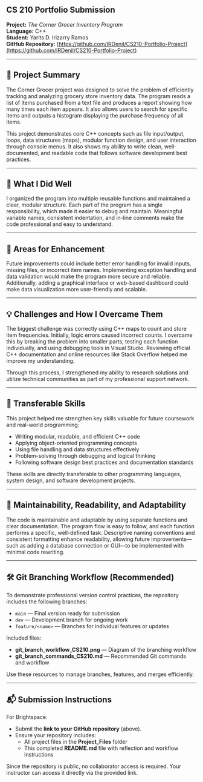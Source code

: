 ## CS 210 Portfolio Submission

**Project:** *The Corner Grocer Inventory Program*  
**Language:** C++  
**Student:** Yarits D. Irizarry Ramos  
**GitHub Repository:** [https://github.com/IRDenil/CS210-Portfolio-Project](https://github.com/IRDenil/CS210-Portfolio-Project)

---

## 🧩 Project Summary
The Corner Grocer project was designed to solve the problem of efficiently tracking and analyzing grocery store inventory data. The program reads a list of items purchased from a text file and produces a report showing how many times each item appears. It also allows users to search for specific items and outputs a histogram displaying the purchase frequency of all items.  

This project demonstrates core C++ concepts such as file input/output, loops, data structures (maps), modular function design, and user interaction through console menus. It also shows my ability to write clean, well-documented, and readable code that follows software development best practices.

---

## 🌟 What I Did Well
I organized the program into multiple reusable functions and maintained a clear, modular structure. Each part of the program has a single responsibility, which made it easier to debug and maintain. Meaningful variable names, consistent indentation, and in-line comments make the code professional and easy to understand.

---

## 🔧 Areas for Enhancement
Future improvements could include better error handling for invalid inputs, missing files, or incorrect item names. Implementing exception handling and data validation would make the program more secure and reliable. Additionally, adding a graphical interface or web-based dashboard could make data visualization more user-friendly and scalable.

---

## 💡 Challenges and How I Overcame Them
The biggest challenge was correctly using C++ maps to count and store item frequencies. Initially, logic errors caused incorrect counts. I overcame this by breaking the problem into smaller parts, testing each function individually, and using debugging tools in Visual Studio. Reviewing official C++ documentation and online resources like Stack Overflow helped me improve my understanding.  

Through this process, I strengthened my ability to research solutions and utilize technical communities as part of my professional support network.

---

## 🧠 Transferable Skills
This project helped me strengthen key skills valuable for future coursework and real-world programming:
- Writing modular, readable, and efficient C++ code  
- Applying object-oriented programming concepts  
- Using file handling and data structures effectively  
- Problem-solving through debugging and logical thinking  
- Following software design best practices and documentation standards  

These skills are directly transferable to other programming languages, system design, and software development projects.

---

## 🧱 Maintainability, Readability, and Adaptability
The code is maintainable and adaptable by using separate functions and clear documentation. The program flow is easy to follow, and each function performs a specific, well-defined task. Descriptive naming conventions and consistent formatting enhance readability, allowing future improvements—such as adding a database connection or GUI—to be implemented with minimal code rewriting.

---

## 🛠 Git Branching Workflow (Recommended)
To demonstrate professional version control practices, the repository includes the following branches:
- `main` — Final version ready for submission  
- `dev` — Development branch for ongoing work  
- `feature/<name>` — Branches for individual features or updates  

Included files:
- **git_branch_workflow_CS210.png** — Diagram of the branching workflow  
- **git_branch_commands_CS210.md** — Recommended Git commands and workflow  

Use these resources to manage branches, features, and merges efficiently.

---

## 📬 Submission Instructions
For Brightspace:
- Submit the **link to your GitHub repository** (above).  
- Ensure your repository includes:  
  - All project files in the **Project_Files** folder  
  - This completed **README.md** file with reflection and workflow instructions  

Since the repository is public, no collaborator access is required. Your instructor can access it directly via the provided link.
